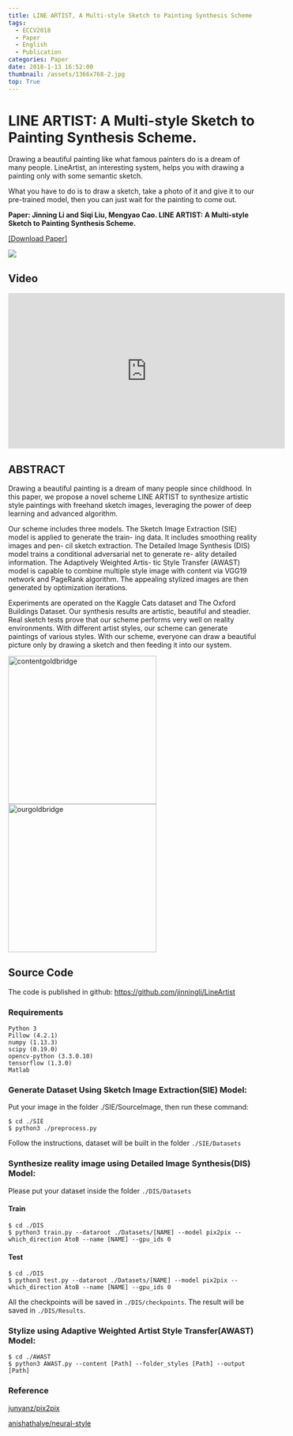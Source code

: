 ```yaml
---
title: LINE ARTIST, A Multi-style Sketch to Painting Synthesis Scheme
tags:
  - ECCV2018
  - Paper
  - English
  - Publication
categories: Paper
date: 2018-1-13 16:52:00
thumbnail: /assets/1366x768-2.jpg
top: True
---
```

# LINE ARTIST: A Multi-style Sketch to Painting Synthesis Scheme.

Drawing a beautiful painting like what famous painters do is a dream of many people. LineArtist,  an interesting system, helps you with drawing a painting only with some semantic sketch.

What you have to do is to draw a sketch, take a photo of it and give it to our pre-trained model, then you can just wait for the painting to come out.

**Paper: Jinning Li and Siqi Liu, Mengyao Cao. LINE ARTIST: A Multi-style Sketch to Painting Synthesis Scheme.**

<a href="https://arxiv.org/abs/1803.06647">[Download Paper]</a>

![](/assets/firstPage.png)

## Video
<iframe width="560" height="315" src="https://www.youtube.com/embed/-ZkF9CT9ZZE" frameborder="0" allow="autoplay; encrypted-media" allowfullscreen></iframe>

## ABSTRACT
Drawing a beautiful painting is a dream of many people since childhood. In this paper, we propose a novel scheme LINE ARTIST to synthesize artistic style paintings with freehand sketch images, leveraging the power of deep learning and advanced algorithm.

Our scheme includes three models. The Sketch Image Extraction (SIE) model is applied to generate the train- ing data. It includes smoothing reality images and pen- cil sketch extraction. The Detailed Image Synthesis (DIS) model trains a conditional adversarial net to generate re- ality detailed information. The Adaptively Weighted Artis- tic Style Transfer (AWAST) model is capable to combine multiple style image with content via VGG19 network and PageRank algorithm. The appealing stylized images are then generated by optimization iterations.

Experiments are operated on the Kaggle Cats dataset and The Oxford Buildings Dataset. Our synthesis results are artistic, beautiful and steadier. Real sketch tests prove that our scheme performs very well on reality environments. With different artist styles, our scheme can generate paintings of various styles. With our scheme, everyone can draw a beautiful picture only by drawing a sketch and then feeding it into our system.

<!-- ![](/assets/ourgoldbridge.jpg) -->
 <img src="/assets/contentgoldbridge.jpg" width = "300" alt="contentgoldbridge" align=center/><img src="/assets/ourgoldbridge.jpg" width = "300" alt="ourgoldbridge" align=center/>

## Source Code

The code is published in github: <a href="https://github.com/jinningli/LineArtist">https://github.com/jinningli/LineArtist</a>

### Requirements
```
Python 3
Pillow (4.2.1)
numpy (1.13.3)
scipy (0.19.0)
opencv-python (3.3.0.10)
tensorflow (1.3.0)
Matlab
```

### Generate Dataset Using Sketch Image Extraction(SIE) Model:
Put your image in the folder ./SIE/SourceImage, then run these command:
```
$ cd ./SIE
$ python3 ./preprocess.py
```
Follow the instructions, dataset will be built in the folder ```./SIE/Datasets```

### Synthesize reality image using Detailed Image Synthesis(DIS) Model:
Please put your dataset inside the folder ```./DIS/Datasets```
#### Train
```
$ cd ./DIS
$ python3 train.py --dataroot ./Datasets/[NAME] --model pix2pix --which_direction AtoB --name [NAME] --gpu_ids 0
```
#### Test
```
$ cd ./DIS
$ python3 test.py --dataroot ./Datasets/[NAME] --model pix2pix --which_direction AtoB --name [NAME] --gpu_ids 0
```
All the checkpoints will be saved in ```./DIS/checkpoints```. The result will be saved in ```./DIS/Results```.

### Stylize using Adaptive Weighted Artist Style Transfer(AWAST) Model:
```
$ cd ./AWAST
$ python3 AWAST.py --content [Path] --folder_styles [Path] --output [Path]
```
### Reference

<a href="https://github.com/junyanz/pytorch-CycleGAN-and-pix2pix">junyanz/pix2pix</a>

<a href="https://github.com/anishathalye/neural-style">anishathalye/neural-style</a>
